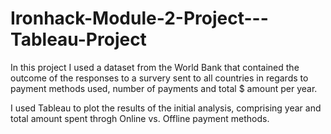 # Ironhack-Module-2-Project---Tableau-Project

In this project I used a dataset from the World Bank that contained the outcome of the responses to a survery sent to all countries in regards to payment methods used, number of payments and total $ amount per year.

I used Tableau to plot the results of the initial analysis, comprising year and total amount spent throgh Online vs. Offline payment methods.

